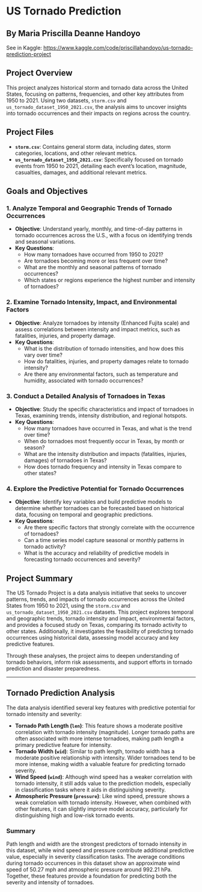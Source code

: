 # US Tornado Prediction

## By Maria Priscilla Deanne Handoyo

See in Kaggle: https://www.kaggle.com/code/priscillahandoyo/us-tornado-prediction-project

## Project Overview
This project analyzes historical storm and tornado data across the United States, focusing on patterns, frequencies, and other key attributes from 1950 to 2021. Using two datasets, `storm.csv` and `us_tornado_dataset_1950_2021.csv`, the analysis aims to uncover insights into tornado occurrences and their impacts on regions across the country.

## Project Files
- **`storm.csv`**: Contains general storm data, including dates, storm categories, locations, and other relevant metrics.
- **`us_tornado_dataset_1950_2021.csv`**: Specifically focused on tornado events from 1950 to 2021, detailing each event’s location, magnitude, casualties, damages, and additional relevant metrics.

## Goals and Objectives

### 1. Analyze Temporal and Geographic Trends of Tornado Occurrences
   - **Objective**: Understand yearly, monthly, and time-of-day patterns in tornado occurrences across the U.S., with a focus on identifying trends and seasonal variations.
   - **Key Questions**:
      - How many tornadoes have occurred from 1950 to 2021?
      - Are tornadoes becoming more or less frequent over time?
      - What are the monthly and seasonal patterns of tornado occurrences?
      - Which states or regions experience the highest number and intensity of tornadoes?

### 2. Examine Tornado Intensity, Impact, and Environmental Factors
   - **Objective**: Analyze tornadoes by intensity (Enhanced Fujita scale) and assess correlations between intensity and impact metrics, such as fatalities, injuries, and property damage.
   - **Key Questions**:
      - What is the distribution of tornado intensities, and how does this vary over time?
      - How do fatalities, injuries, and property damages relate to tornado intensity?
      - Are there any environmental factors, such as temperature and humidity, associated with tornado occurrences?

### 3. Conduct a Detailed Analysis of Tornadoes in Texas
   - **Objective**: Study the specific characteristics and impact of tornadoes in Texas, examining trends, intensity distribution, and regional hotspots.
   - **Key Questions**:
      - How many tornadoes have occurred in Texas, and what is the trend over time?
      - When do tornadoes most frequently occur in Texas, by month or season?
      - What are the intensity distribution and impacts (fatalities, injuries, damages) of tornadoes in Texas?
      - How does tornado frequency and intensity in Texas compare to other states?

### 4. Explore the Predictive Potential for Tornado Occurrences
   - **Objective**: Identify key variables and build predictive models to determine whether tornadoes can be forecasted based on historical data, focusing on temporal and geographic predictions.
   - **Key Questions**:
      - Are there specific factors that strongly correlate with the occurrence of tornadoes?
      - Can a time series model capture seasonal or monthly patterns in tornado activity?
      - What is the accuracy and reliability of predictive models in forecasting tornado occurrences and severity?

## Project Summary
The US Tornado Project is a data analysis initiative that seeks to uncover patterns, trends, and impacts of tornado occurrences across the United States from 1950 to 2021, using the `storm.csv` and `us_tornado_dataset_1950_2021.csv` datasets. This project explores temporal and geographic trends, tornado intensity and impact, environmental factors, and provides a focused study on Texas, comparing its tornado activity to other states. Additionally, it investigates the feasibility of predicting tornado occurrences using historical data, assessing model accuracy and key predictive features.

Through these analyses, the project aims to deepen understanding of tornado behaviors, inform risk assessments, and support efforts in tornado prediction and disaster preparedness.

---

## Tornado Prediction Analysis
The data analysis identified several key features with predictive potential for tornado intensity and severity:

- **Tornado Path Length (`len`)**: This feature shows a moderate positive correlation with tornado intensity (magnitude). Longer tornado paths are often associated with more intense tornadoes, making path length a primary predictive feature for intensity.
- **Tornado Width (`wid`)**: Similar to path length, tornado width has a moderate positive relationship with intensity. Wider tornadoes tend to be more intense, making width a valuable feature for predicting tornado severity.
- **Wind Speed (`wind`)**: Although wind speed has a weaker correlation with tornado intensity, it still adds value to the prediction models, especially in classification tasks where it aids in distinguishing severity.
- **Atmospheric Pressure (`pressure`)**: Like wind speed, pressure shows a weak correlation with tornado intensity. However, when combined with other features, it can slightly improve model accuracy, particularly for distinguishing high and low-risk tornado events.

### Summary
Path length and width are the strongest predictors of tornado intensity in this dataset, while wind speed and pressure contribute additional predictive value, especially in severity classification tasks. The average conditions during tornado occurrences in this dataset show an approximate wind speed of 50.27 mph and atmospheric pressure around 992.21 hPa. Together, these features provide a foundation for predicting both the severity and intensity of tornadoes.
